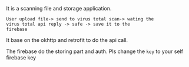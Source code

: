 It is a scanning file and storage application.

<code>User upload file-> send to virus total scan-> wating the virus total api reply -> safe -> save it to the firebase</code>

It base on the okhttp and retrofit to do the api call.

The firebase do the storing part and auth.
Pls change the <code>key</code> to your self firebase key
